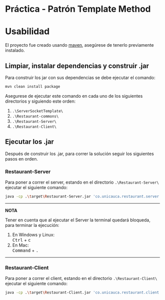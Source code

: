 # Práctica - Patrón Template Method


# Usabilidad

El proyecto fue creado usando [maven](https://maven.apache.org/), asegúrese  de tenerlo previamente instalado.


## Limpiar, instalar dependencias y construir .jar

Para construir los jar con sus dependencias se debe ejecutar el comando:
~~~bash
mvn clean install package
~~~
Asegurese de ejecutar este comando en cada uno de los siguientes directorios y siguiendo este orden:

1. `.\ServerSocketTemplate\`
2. `.\Restaurant-commons\`
3. `.\Restaurant-Server\`
4. `.\Restaurant-Client\`

## Ejecutar los .jar

Después de construir los .jar, para correr la solución seguir los siguientes pasos en orden.

### Restaurant-Server

Para poner a correr el server, estando en el directorio `.\Restaurant-Server\` ejecutar el siguiente comando:

~~~bash
java -cp .\target\Restaurant-Server.jar 'co.unicauca.restaurant.server.app.RestaurantApplication'
~~~

---
**NOTA**

Tener en cuenta que al ejecutar el Server la terminal quedará bloqueda, para terminar la ejecución:
1. En Windows y Linux: \
    <kbd>Ctrl</kbd> + <kbd>c</kbd>
2. En Mac: \
    <kbd>Command</kbd> + <kbd>.</kbd>
---

### Restaurant-Client

Para poner a correr el client, estando en el directorio `.\Restaurant-Client\` ejecutar el siguiente comando:

~~~bash
java -cp .\target\Restaurant-Client.jar 'co.unicauca.restaurant.client.presentation.GUIMain'
~~~
